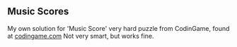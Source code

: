 ## Music Scores
My own solution for 'Music Score' very hard puzzle from CodinGame, found at [codingame.com](https://www.codingame.com/training/expert/music-scores)
Not very smart, but works fine.
